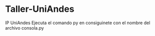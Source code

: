 # Taller-UniAndes
IP UniAndes
Ejecuta el comando py en consiguinete con el nombre del archivo consola.py
